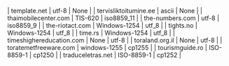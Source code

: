 | template.net | utf-8 | None |
| tervisliktoitumine.ee | ascii | None |
| thaimobilecenter.com | TIS-620 | iso8859_11 |
| the-numbers.com | utf-8 | iso8859_9 |
| the-riotact.com | Windows-1254 | utf_8 |
| tights.no | Windows-1254 | utf_8 |
| time.rs | Windows-1254 | utf_8 |
| timeshighereducation.com | None | utf-8 |
| toraland.org.il | None | utf-8 |
| toratemetfreeware.com | windows-1255 | cp1255 |
| tourismguide.ro | ISO-8859-1 | cp1250 |
| traduceletras.net | ISO-8859-1 | cp1252 |
